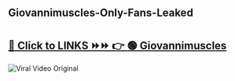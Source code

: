 
 ## Giovannimuscles-Only-Fans-Leaked

# <h2><a href="https://clipsfans.com/Giovannimuscles&ref=git">🔗 Click to LINKS ⏩⏩ 👉 🟢 Giovannimuscles </a></h2>

<a href="https://clipsfans.com/Giovannimuscles&ref=git" rel="nofollow" data-target="animated-image.originalLink"><img src="https://i.ibb.co.com/xMMVF88/686577567.gif" alt="Viral Video Original" style="max-width: 100%; display: inline-block;" data-target="animated-image.originalImage"></a>
